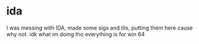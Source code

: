 # ida
I was messing with IDA, made some sigs and tils, putting them here cause why not. idk what im doing tho
everything is for win 64
